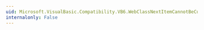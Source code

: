 ```yaml
---
uid: Microsoft.VisualBasic.Compatibility.VB6.WebClassNextItemCannotBeCurrentWebItem
internalonly: False
---
```

